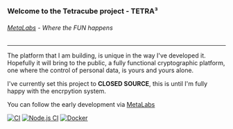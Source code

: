 ### Welcome to the Tetracube project - TETRA³
###### [MetaLabs](https://metalabs.org.uk) - Where the FUN happens
----------------------------------------
The platform that I am building, is unique in the way I've developed it. Hopefully it will bring to the public, a fully functional
cryptographic platform, one where the control of personal data, is yours and yours alone.  
  
I've currently set this project to **CLOSED SOURCE**, this is until I'm fully happy with the encrpytion system.

You can follow the early development via [MetaLabs](https://metalabs.org.uk)
<!---
NXi3/NXi3 is a ✨ special ✨ repository because its `README.md` (this file) appears on your GitHub profile.
You can click the Preview link to take a look at your changes.
--->
[![CI](https://github.com/NXi3/tetracube/actions/workflows/main.yml/badge.svg)](https://github.com/NXi3/tetracube/actions/workflows/main.yml)
[![Node.js CI](https://github.com/NXi3/tetracube/actions/workflows/node.js.yml/badge.svg)](https://github.com/NXi3/tetracube/actions/workflows/node.js.yml)
[![Docker](https://github.com/NXi3/tetracube/actions/workflows/docker-publish.yml/badge.svg)](https://github.com/NXi3/tetracube/actions/workflows/docker-publish.yml)
